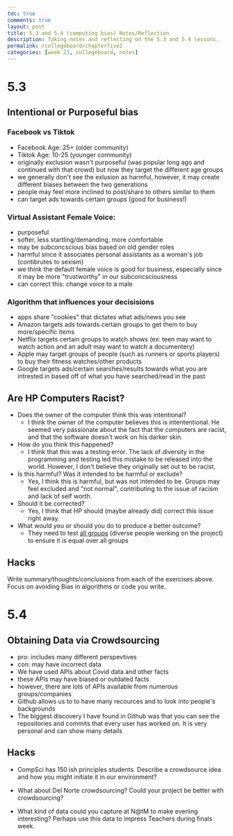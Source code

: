 ```yaml
---
toc: true
comments: true
layout: post
title: 5.3 and 5.4 (computing bias) Notes/Reflection
description: Taking notes and reflecting on the 5.3 and 5.4 lessons.
permalink: /collegeboard/chapterfive2
categories: [week 21, collegeboard, notes]
--- 
```


# 5.3

## Intentional or Purposeful bias

### Facebook vs Tiktok

- Facebook Age: 25+ (older community)
- Tiktok Age: 10-25 (younger community)
- originally exclusion wasn't purposeful (was popular long ago and continued with that crowd) but now they target the different age groups
- we generally don't see the exlusion as harmful, however, it may create different biases between the two generations
- people may feel more inclined to post/share to others similar to them
- can target ads towards certain groups (good for business!)

### Virtual Assistant Female Voice: 
- purposeful
- softer, less startling/demanding, more comfortable
- may be subconcscious bias based on old gender roles 
- harmful since it associates personal assistants as a woman's job (contibrutes to sexism)
- we think the default female voice is good for business, especially since it may be more "trustworthy" in our subconcsciousness
- can correct this: change voice to a male


### Algorithm that influences your decisisions
- apps share "cookies" that dictates what ads/news you see
- Amazon targets ads towards certain groups to get them to buy more/specific items
- Netflix targets certain groups to watch shows (ex: teen may want to watch action and an adult may want to watch a documentery)
- Apple may target groups of people (such as runners or sports players) to buy their fitness watches/other products
- Google targets ads/certain searches/results towards what you are intrested in based off of what you have searched/read in the past


## Are HP Computers Racist?
- Does the owner of the computer think this was intentional?
    - I think the owner of the computer believes this is intententional. He seemed very passionate about the fact that the computers are racist, and that the software doesn't work on his darker skin.
- How do you think this happened?
    - I think that this was a testing error. The lack of diversity in the programming and testing led this mistake to be released into the world. However, I don't believe they originally set out to be racist.
- Is this harmful? Was it intended to be harmful or exclude?
    - Yes, I think this is harmful, but was not intended to be. Groups may feel excluded and "not normal", contributing to the issue of racism and lack of self worth.
- Should it be corrected?
    - Yes, I think that HP should (maybe already did) correct this issue right away. 
- What would you or should you do to produce a better outcome? 
    - They need to test <u>all groups</u> (diverse people working on the project) to ensure it is equal over all groups

## Hacks
Write summary/thoughts/conclusions from each of the exercises above. Focus on avoiding Bias in algorithms or code you write.


# 5.4

## Obtaining Data via Crowdsourcing
- pro: includes many different perspevtives
- con: may have incorrect data
- We have used APIs about Covid data and other facts
- these APIs may have biased or outdated facts
- however, there are lots of APIs available from numerous groups/companies
- Github allows us to to have many recources and to look into people's backgrounds
- The biggest discovery I have found in Github was that you can see the repositories and commits that every user has worked on. It is very personal and can show many details

## Hacks

- CompSci has 150 ish principles students. Describe a crowdsource idea and how you might initiate it in our environment?

- What about Del Norte crowdsourcing? Could your project be better with crowdsourcing?

- What kind of data could you capture at N@tM to make evening interesting? Perhaps use this data to impress Teachers during finals week.

